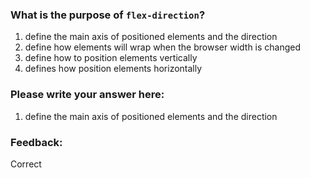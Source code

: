 ### What is the purpose of `flex-direction`?

1. define the main axis of positioned elements and the direction
2. define how elements will wrap when the browser width is changed
3. define how to position elements vertically
4. defines how position elements horizontally

### Please write your answer here:
1. define the main axis of positioned elements and the direction


### Feedback:
Correct